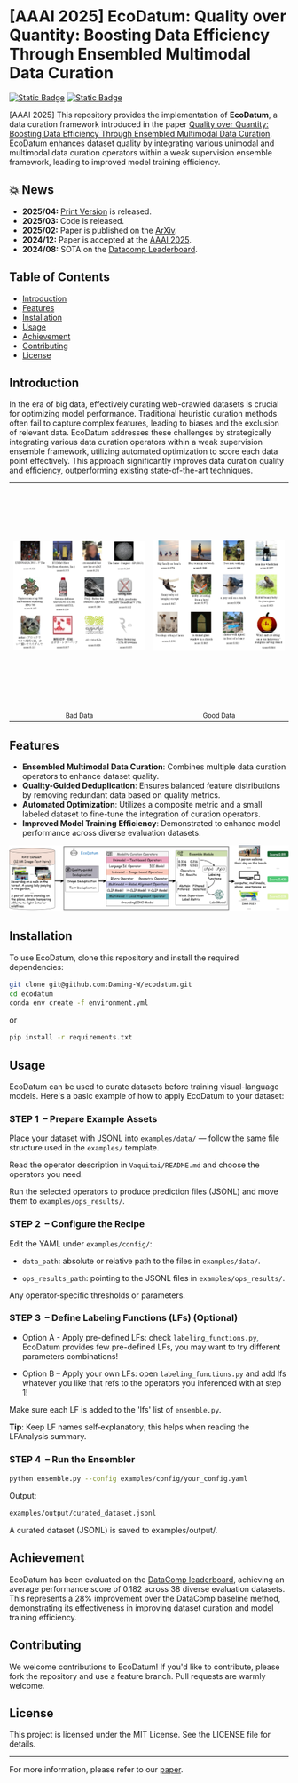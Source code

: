 # [AAAI 2025] EcoDatum: Quality over Quantity: Boosting Data Efficiency Through Ensembled Multimodal Data Curation
[![Static Badge](https://img.shields.io/badge/2502.08211-%23B31B1B?logo=arxiv&label=EcoDatum&link=https%3A%2F%2Farxiv.org%2Fabs%2F2502.08211)](https://arxiv.org/abs/2502.08211)
[![Static Badge](https://img.shields.io/badge/EcoDatum-%23181717?logo=github&label=Github&link=https%3A%2F%2Fgithub.com%2FDaming-W%2FEcoDatum)](https://github.com/Daming-W/EcoDatum)


[AAAI 2025] This repository provides the implementation of **EcoDatum**, a data curation framework introduced in the paper [Quality over Quantity: Boosting Data Efficiency Through Ensembled Multimodal Data Curation](https://arxiv.org/abs/2502.08211). EcoDatum enhances dataset quality by integrating various unimodal and multimodal data curation operators within a weak supervision ensemble framework, leading to improved model training efficiency.

## 💥 News
- **2025/04:** [Print Version](https://ojs.aaai.org/index.php/AAAI/article/view/35481) is released.
- **2025/03:** Code is released.
- **2025/02:** Paper is published on the [ArXiv](https://arxiv.org/abs/2412.05435).
- **2024/12:** Paper is accepted at the [AAAI 2025](https://aaai.org/wp-content/uploads/2025/01/AAAI-25-Poster-Schedule.pdf).
- **2024/08:** SOTA on the [Datacomp Leaderboard](https://www.datacomp.ai/dcclip/leaderboard.html).

## Table of Contents

- [Introduction](#introduction)
- [Features](#features)
- [Installation](#installation)
- [Usage](#usage)
- [Achievement](#achievement)
- [Contributing](#contributing)
- [License](#license)

## Introduction

In the era of big data, effectively curating web-crawled datasets is crucial for optimizing model performance. Traditional heuristic curation methods often fail to capture complex features, leading to biases and the exclusion of relevant data. EcoDatum addresses these challenges by strategically integrating various data curation operators within a weak supervision ensemble framework, utilizing automated optimization to score each data point effectively. This approach significantly improves data curation quality and efficiency, outperforming existing state-of-the-art techniques.


<table>
  <tr>
    <td align="center">
      <img src="figs/badsamples_page-0001.jpg" height="400px" style="object-fit: contain;"><br/>
      <sub>Bad Data</sub>
    </td>
    <td align="center">
      <img src="figs/goodsamples_page-0001.jpg" height="400px" style="object-fit: contain;"><br/>
      <sub>Good Data</sub>
    </td>
  </tr>
</table>

## Features

- **Ensembled Multimodal Data Curation**: Combines multiple data curation operators to enhance dataset quality.
- **Quality-Guided Deduplication**: Ensures balanced feature distributions by removing redundant data based on quality metrics.
- **Automated Optimization**: Utilizes a composite metric and a small labeled dataset to fine-tune the integration of curation operators.
- **Improved Model Training Efficiency**: Demonstrated to enhance model performance across diverse evaluation datasets.
  
![Pipeline](figs/f2.png)

## Installation

To use EcoDatum, clone this repository and install the required dependencies:

```bash
git clone git@github.com:Daming-W/ecodatum.git
cd ecodatum
conda env create -f environment.yml
```
or
```bash
pip install -r requirements.txt
```

## Usage

EcoDatum can be used to curate datasets before training visual-language models. Here's a basic example of how to apply EcoDatum to your dataset:

### STEP 1  – Prepare Example Assets

Place your dataset with JSONL into `examples/data/` — follow the same file structure used in the `examples/` template.

Read the operator description in `Vaquitai/README.md` and choose the operators you need.

Run the selected operators to produce prediction files (JSONL) and move them to `examples/ops_results/`.

### STEP 2  – Configure the Recipe

Edit the YAML under `examples/config/`:

- `data_path`: absolute or relative path to the files in `examples/data/`.

- `ops_results_path`: pointing to the JSONL files in `examples/ops_results/`.

Any operator‑specific thresholds or parameters.

### STEP 3  – Define Labeling Functions (LFs) (Optional)

- Option A - Apply pre-defined LFs: check `labeling_functions.py`, EcoDatum provides few pre-defined LFs, you may want to try different parameters combinations!

- Option B – Apply your own LFs: open `labeling_functions.py` and add lfs whatever you like that refs to the operators you inferenced with at step 1! 

Make sure each LF is added to the 'lfs' list of `ensemble.py`.

**Tip**: Keep LF names self‑explanatory; this helps when reading the LFAnalysis summary.

### STEP 4  – Run the Ensembler

```bash
python ensemble.py --config examples/config/your_config.yaml
```
Output:
```bash
examples/output/curated_dataset.jsonl
```

A curated dataset (JSONL) is saved to examples/output/.


## Achievement

EcoDatum has been evaluated on the [DataComp leaderboard](https://www.datacomp.ai/dcclip/leaderboard.html), achieving an average performance score of 0.182 across 38 diverse evaluation datasets. This represents a 28% improvement over the DataComp baseline method, demonstrating its effectiveness in improving dataset curation and model training efficiency.

## Contributing

We welcome contributions to EcoDatum! If you'd like to contribute, please fork the repository and use a feature branch. Pull requests are warmly welcome.

## License

This project is licensed under the MIT License. See the LICENSE file for details.

---

For more information, please refer to our [paper](https://arxiv.org/abs/2502.08211).
